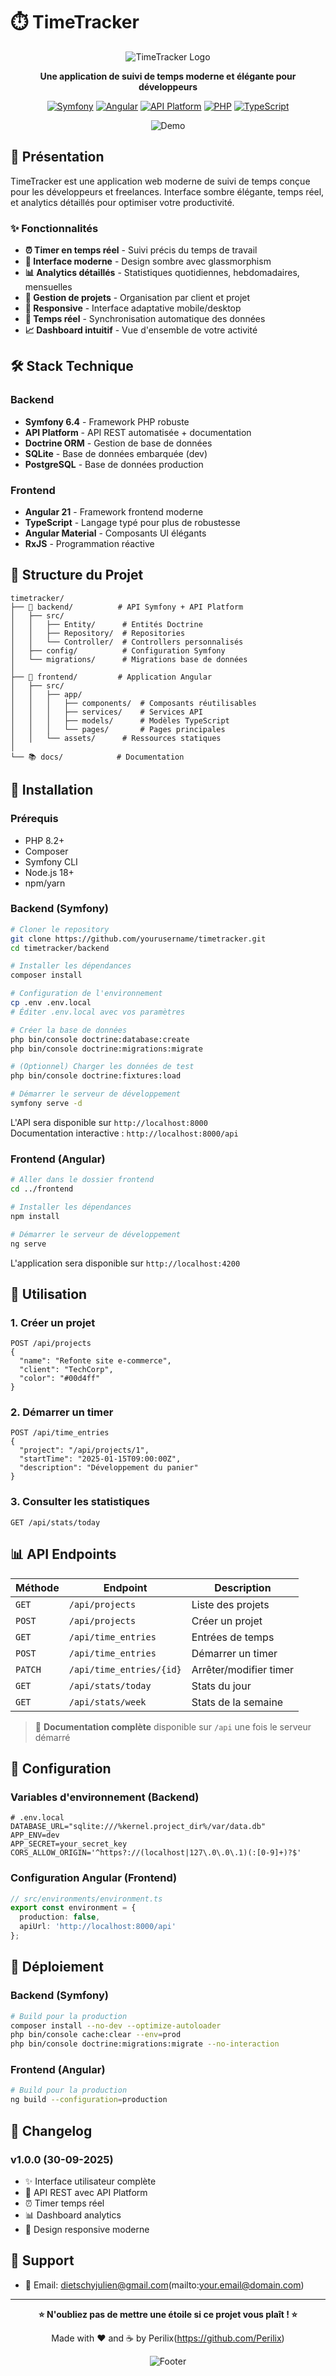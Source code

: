 # ⏱️ TimeTracker

<div align="center">

![TimeTracker Logo](https://img.shields.io/badge/TimeTracker-v1.0-blue?style=for-the-badge&logo=clockify)

**Une application de suivi de temps moderne et élégante pour développeurs**

[![Symfony](https://img.shields.io/badge/Symfony-6.4-000000?style=flat-square&logo=symfony)](https://symfony.com)
[![Angular](https://img.shields.io/badge/Angular-21-DD0031?style=flat-square&logo=angular)](https://angular.io)
[![API Platform](https://img.shields.io/badge/API%20Platform-3.2-38A3A5?style=flat-square&logo=api)](https://api-platform.com)
[![PHP](https://img.shields.io/badge/PHP-8.2+-777BB4?style=flat-square&logo=php)](https://php.net)
[![TypeScript](https://img.shields.io/badge/TypeScript-5.0-3178C6?style=flat-square&logo=typescript)](https://www.typescriptlang.org)

![Demo](https://via.placeholder.com/800x400/0c0c0c/ffffff?text=TimeTracker+Demo)

</div>

## 🚀 Présentation

TimeTracker est une application web moderne de suivi de temps conçue pour les développeurs et freelances. Interface sombre élégante, temps réel, et analytics détaillés pour optimiser votre productivité.

### ✨ Fonctionnalités

- **⏰ Timer en temps réel** - Suivi précis du temps de travail
- **🎨 Interface moderne** - Design sombre avec glassmorphism
- **📊 Analytics détaillés** - Statistiques quotidiennes, hebdomadaires, mensuelles  
- **🎯 Gestion de projets** - Organisation par client et projet
- **📱 Responsive** - Interface adaptative mobile/desktop
- **🔄 Temps réel** - Synchronisation automatique des données
- **📈 Dashboard intuitif** - Vue d'ensemble de votre activité

## 🛠️ Stack Technique

### Backend
- **Symfony 6.4** - Framework PHP robuste
- **API Platform** - API REST automatisée + documentation
- **Doctrine ORM** - Gestion de base de données
- **SQLite** - Base de données embarquée (dev)
- **PostgreSQL** - Base de données production

### Frontend  
- **Angular 21** - Framework frontend moderne
- **TypeScript** - Langage typé pour plus de robustesse
- **Angular Material** - Composants UI élégants
- **RxJS** - Programmation réactive

## 📁 Structure du Projet

```
timetracker/
├── 🔧 backend/          # API Symfony + API Platform
│   ├── src/
│   │   ├── Entity/      # Entités Doctrine
│   │   ├── Repository/  # Repositories
│   │   └── Controller/  # Controllers personnalisés
│   ├── config/          # Configuration Symfony
│   └── migrations/      # Migrations base de données
│
├── 🎨 frontend/         # Application Angular
│   ├── src/
│   │   ├── app/
│   │   │   ├── components/  # Composants réutilisables
│   │   │   ├── services/    # Services API
│   │   │   ├── models/      # Modèles TypeScript
│   │   │   └── pages/       # Pages principales
│   │   └── assets/      # Ressources statiques
│   
└── 📚 docs/            # Documentation
```

## 🚀 Installation

### Prérequis

- PHP 8.2+
- Composer
- Symfony CLI
- Node.js 18+
- npm/yarn

### Backend (Symfony)

```bash
# Cloner le repository
git clone https://github.com/yourusername/timetracker.git
cd timetracker/backend

# Installer les dépendances
composer install

# Configuration de l'environnement
cp .env .env.local
# Éditer .env.local avec vos paramètres

# Créer la base de données
php bin/console doctrine:database:create
php bin/console doctrine:migrations:migrate

# (Optionnel) Charger les données de test
php bin/console doctrine:fixtures:load

# Démarrer le serveur de développement
symfony serve -d
```

L'API sera disponible sur `http://localhost:8000`  
Documentation interactive : `http://localhost:8000/api`

### Frontend (Angular)

```bash
# Aller dans le dossier frontend
cd ../frontend

# Installer les dépendances
npm install

# Démarrer le serveur de développement
ng serve
```

L'application sera disponible sur `http://localhost:4200`

## 🎯 Utilisation

### 1. **Créer un projet**
```http
POST /api/projects
{
  "name": "Refonte site e-commerce",
  "client": "TechCorp",
  "color": "#00d4ff"
}
```

### 2. **Démarrer un timer**
```http
POST /api/time_entries
{
  "project": "/api/projects/1",
  "startTime": "2025-01-15T09:00:00Z",
  "description": "Développement du panier"
}
```

### 3. **Consulter les statistiques**
```http
GET /api/stats/today
```

## 📊 API Endpoints

| Méthode | Endpoint | Description |
|---------|----------|-------------|
| `GET` | `/api/projects` | Liste des projets |
| `POST` | `/api/projects` | Créer un projet |
| `GET` | `/api/time_entries` | Entrées de temps |
| `POST` | `/api/time_entries` | Démarrer un timer |
| `PATCH` | `/api/time_entries/{id}` | Arrêter/modifier timer |
| `GET` | `/api/stats/today` | Stats du jour |
| `GET` | `/api/stats/week` | Stats de la semaine |

> 📖 **Documentation complète** disponible sur `/api` une fois le serveur démarré

## 🔧 Configuration

### Variables d'environnement (Backend)

```env
# .env.local
DATABASE_URL="sqlite:///%kernel.project_dir%/var/data.db"
APP_ENV=dev
APP_SECRET=your_secret_key
CORS_ALLOW_ORIGIN='^https?://(localhost|127\.0\.0\.1)(:[0-9]+)?$'
```

### Configuration Angular (Frontend)

```typescript
// src/environments/environment.ts
export const environment = {
  production: false,
  apiUrl: 'http://localhost:8000/api'
};
```

## 🚀 Déploiement

### Backend (Symfony)
```bash
# Build pour la production
composer install --no-dev --optimize-autoloader
php bin/console cache:clear --env=prod
php bin/console doctrine:migrations:migrate --no-interaction
```

### Frontend (Angular)
```bash
# Build pour la production
ng build --configuration=production
```

## 📝 Changelog

### v1.0.0 (30-09-2025)
- ✨ Interface utilisateur complète
- 🚀 API REST avec API Platform
- ⏰ Timer temps réel
- 📊 Dashboard analytics
- 🎨 Design responsive moderne


## 💬 Support

- 📧 Email: dietschyjulien@gmail.com(mailto:your.email@domain.com)

---

<div align="center">

**⭐ N'oubliez pas de mettre une étoile si ce projet vous plaît ! ⭐**

Made with ❤️ and ☕ by Perilix(https://github.com/Perilix)

![Footer](https://img.shields.io/badge/Happy-Coding-brightgreen?style=for-the-badge)

</div>
